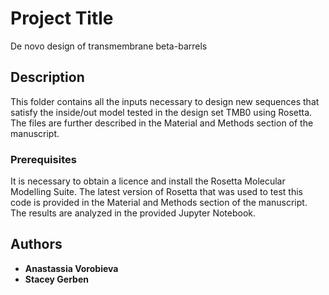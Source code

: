 # Project Title

De novo design of transmembrane beta-barrels

## Description

This folder contains all the inputs necessary to design new sequences that satisfy the inside/out model tested in the design set TMB0 using Rosetta.
The files are further described in the Material and Methods section of the manuscript.

### Prerequisites

It is necessary to obtain a licence and install the Rosetta Molecular Modelling Suite. The latest version of Rosetta that was used to test this code is provided in the Material and Methods section of the manuscript. The results are analyzed in the provided Jupyter Notebook. 

## Authors

* **Anastassia Vorobieva**
* **Stacey Gerben**
